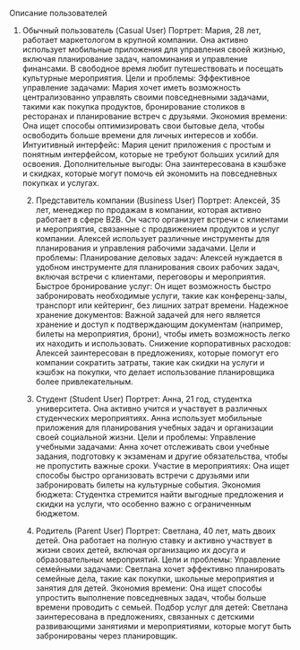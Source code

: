 Описание пользователей

1. Обычный пользователь (Casual User)
   Портрет:
   Мария, 28 лет, работает маркетологом в крупной компании. Она активно использует мобильные приложения для управления своей жизнью, включая планирование задач, напоминания и управление финансами. В свободное время любит путешествовать и посещать культурные мероприятия.
    Цели и проблемы:
        Эффективное управление задачами: Мария хочет иметь возможность централизованно управлять своими повседневными задачами, такими как покупка продуктов, бронирование столиков в ресторанах и планирование встреч с друзьями.
        Экономия времени: Она ищет способы оптимизировать свои бытовые дела, чтобы освободить больше времени для личных интересов и хобби.
        Интуитивный интерфейс: Мария ценит приложения с простым и понятным интерфейсом, которые не требуют больших усилий для освоения.
        Дополнительные выгоды: Она заинтересована в кэшбэке и скидках, которые могут помочь ей экономить на повседневных покупках и услугах.

   2. Представитель компании (Business User)
      Портрет:
      Алексей, 35 лет, менеджер по продажам в компании, которая активно работает в сфере B2B. Он часто организует встречи с клиентами и мероприятия, связанные с продвижением продуктов и услуг компании. Алексей использует различные инструменты для планирования и управления рабочими задачами.
   Цели и проблемы:
       Планирование деловых задач: Алексей нуждается в удобном инструменте для планирования своих рабочих задач, включая встречи с клиентами, переговоры и мероприятия.
       Быстрое бронирование услуг: Он ищет возможность быстро забронировать необходимые услуги, такие как конференц-залы, транспорт или кейтеринг, без лишних затрат времени.
       Надежное хранение документов: Важной задачей для него является хранение и доступ к подтверждающим документам (например, билеты на мероприятия, брони), чтобы иметь возможность легко их находить и использовать.
       Снижение корпоративных расходов: Алексей заинтересован в предложениях, которые помогут его компании сократить затраты, такие как скидки на услуги и кэшбэк на покупки, что делает использование планировщика более привлекательным.

   3. Студент (Student User)
      Портрет:
      Анна, 21 год, студентка университета. Она активно учится и участвует в различных студенческих мероприятиях. Анна использует мобильные приложения для планирования учебных задач и организации своей социальной жизни.
   Цели и проблемы:
       Управление учебными задачами: Анна хочет отслеживать свои учебные задания, подготовку к экзаменам и другие обязательства, чтобы не пропустить важные сроки.
       Участие в мероприятиях: Она ищет способы быстро организовать встречи с друзьями или забронировать билеты на культурные события.
       Экономия бюджета: Студентка стремится найти выгодные предложения и скидки на услуги, что особенно важно с ограниченным бюджетом.

   4. Родитель (Parent User)
      Портрет:
      Светлана, 40 лет, мать двоих детей. Она работает на полную ставку и активно участвует в жизни своих детей, включая организацию их досуга и образовательных мероприятий.
   Цели и проблемы:
       Управление семейными задачами: Светлана хочет эффективно планировать семейные дела, такие как покупки, школьные мероприятия и занятия для детей.
       Экономия времени: Она ищет способы упростить выполнение повседневных задач, чтобы больше времени проводить с семьей.
       Подбор услуг для детей: Светлана заинтересована в предложениях, связанных с детскими развивающими занятиями и мероприятиями, которые могут быть забронированы через планировщик.